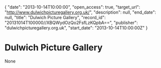 {
  "date": "2013-10-14T10:00:00", 
  "open_access": true, 
  "target_url": "http://www.dulwichpicturegallery.org.uk/", 
  "description": null, 
  "end_date": null, 
  "title": "Dulwich Picture Gallery", 
  "record_id": "20131014T100000//XBQWydOzQo2FsfLzKQpbA==", 
  "publisher": "dulwichpicturegallery.org.uk", 
  "start_date": "2013-10-14T10:00:00Z"
}

# Dulwich Picture Gallery

None